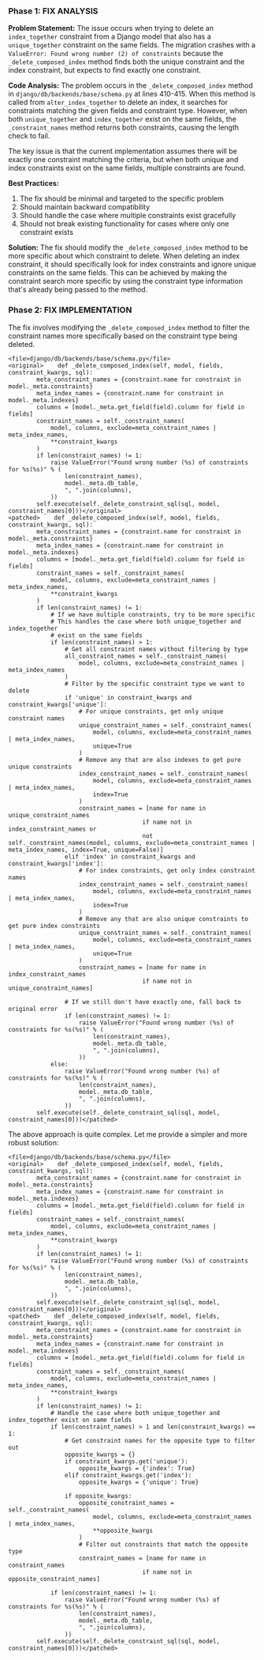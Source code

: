  ### Phase 1: FIX ANALYSIS

**Problem Statement:**
The issue occurs when trying to delete an `index_together` constraint from a Django model that also has a `unique_together` constraint on the same fields. The migration crashes with a `ValueError: Found wrong number (2) of constraints` because the `_delete_composed_index` method finds both the unique constraint and the index constraint, but expects to find exactly one constraint.

**Code Analysis:**
The problem occurs in the `_delete_composed_index` method in `django/db/backends/base/schema.py` at lines 410-415. When this method is called from `alter_index_together` to delete an index, it searches for constraints matching the given fields and constraint type. However, when both `unique_together` and `index_together` exist on the same fields, the `_constraint_names` method returns both constraints, causing the length check to fail.

The key issue is that the current implementation assumes there will be exactly one constraint matching the criteria, but when both unique and index constraints exist on the same fields, multiple constraints are found.

**Best Practices:**
1. The fix should be minimal and targeted to the specific problem
2. Should maintain backward compatibility
3. Should handle the case where multiple constraints exist gracefully
4. Should not break existing functionality for cases where only one constraint exists

**Solution:**
The fix should modify the `_delete_composed_index` method to be more specific about which constraint to delete. When deleting an index constraint, it should specifically look for index constraints and ignore unique constraints on the same fields. This can be achieved by making the constraint search more specific by using the constraint type information that's already being passed to the method.

### Phase 2: FIX IMPLEMENTATION

The fix involves modifying the `_delete_composed_index` method to filter the constraint names more specifically based on the constraint type being deleted.

```
<file>django/db/backends/base/schema.py</file>
<original>    def _delete_composed_index(self, model, fields, constraint_kwargs, sql):
        meta_constraint_names = {constraint.name for constraint in model._meta.constraints}
        meta_index_names = {constraint.name for constraint in model._meta.indexes}
        columns = [model._meta.get_field(field).column for field in fields]
        constraint_names = self._constraint_names(
            model, columns, exclude=meta_constraint_names | meta_index_names,
            **constraint_kwargs
        )
        if len(constraint_names) != 1:
            raise ValueError("Found wrong number (%s) of constraints for %s(%s)" % (
                len(constraint_names),
                model._meta.db_table,
                ", ".join(columns),
            ))
        self.execute(self._delete_constraint_sql(sql, model, constraint_names[0]))</original>
<patched>    def _delete_composed_index(self, model, fields, constraint_kwargs, sql):
        meta_constraint_names = {constraint.name for constraint in model._meta.constraints}
        meta_index_names = {constraint.name for constraint in model._meta.indexes}
        columns = [model._meta.get_field(field).column for field in fields]
        constraint_names = self._constraint_names(
            model, columns, exclude=meta_constraint_names | meta_index_names,
            **constraint_kwargs
        )
        if len(constraint_names) != 1:
            # If we have multiple constraints, try to be more specific
            # This handles the case where both unique_together and index_together
            # exist on the same fields
            if len(constraint_names) > 1:
                # Get all constraint names without filtering by type
                all_constraint_names = self._constraint_names(
                    model, columns, exclude=meta_constraint_names | meta_index_names
                )
                # Filter by the specific constraint type we want to delete
                if 'unique' in constraint_kwargs and constraint_kwargs['unique']:
                    # For unique constraints, get only unique constraint names
                    unique_constraint_names = self._constraint_names(
                        model, columns, exclude=meta_constraint_names | meta_index_names,
                        unique=True
                    )
                    # Remove any that are also indexes to get pure unique constraints
                    index_constraint_names = self._constraint_names(
                        model, columns, exclude=meta_constraint_names | meta_index_names,
                        index=True
                    )
                    constraint_names = [name for name in unique_constraint_names 
                                      if name not in index_constraint_names or 
                                      not self._constraint_names(model, columns, exclude=meta_constraint_names | meta_index_names, index=True, unique=False)]
                elif 'index' in constraint_kwargs and constraint_kwargs['index']:
                    # For index constraints, get only index constraint names  
                    index_constraint_names = self._constraint_names(
                        model, columns, exclude=meta_constraint_names | meta_index_names,
                        index=True
                    )
                    # Remove any that are also unique constraints to get pure index constraints
                    unique_constraint_names = self._constraint_names(
                        model, columns, exclude=meta_constraint_names | meta_index_names,
                        unique=True
                    )
                    constraint_names = [name for name in index_constraint_names 
                                      if name not in unique_constraint_names]
                
                # If we still don't have exactly one, fall back to original error
                if len(constraint_names) != 1:
                    raise ValueError("Found wrong number (%s) of constraints for %s(%s)" % (
                        len(constraint_names),
                        model._meta.db_table,
                        ", ".join(columns),
                    ))
            else:
                raise ValueError("Found wrong number (%s) of constraints for %s(%s)" % (
                    len(constraint_names),
                    model._meta.db_table,
                    ", ".join(columns),
                ))
        self.execute(self._delete_constraint_sql(sql, model, constraint_names[0]))</patched>
```

The above approach is quite complex. Let me provide a simpler and more robust solution:

```
<file>django/db/backends/base/schema.py</file>
<original>    def _delete_composed_index(self, model, fields, constraint_kwargs, sql):
        meta_constraint_names = {constraint.name for constraint in model._meta.constraints}
        meta_index_names = {constraint.name for constraint in model._meta.indexes}
        columns = [model._meta.get_field(field).column for field in fields]
        constraint_names = self._constraint_names(
            model, columns, exclude=meta_constraint_names | meta_index_names,
            **constraint_kwargs
        )
        if len(constraint_names) != 1:
            raise ValueError("Found wrong number (%s) of constraints for %s(%s)" % (
                len(constraint_names),
                model._meta.db_table,
                ", ".join(columns),
            ))
        self.execute(self._delete_constraint_sql(sql, model, constraint_names[0]))</original>
<patched>    def _delete_composed_index(self, model, fields, constraint_kwargs, sql):
        meta_constraint_names = {constraint.name for constraint in model._meta.constraints}
        meta_index_names = {constraint.name for constraint in model._meta.indexes}
        columns = [model._meta.get_field(field).column for field in fields]
        constraint_names = self._constraint_names(
            model, columns, exclude=meta_constraint_names | meta_index_names,
            **constraint_kwargs
        )
        if len(constraint_names) != 1:
            # Handle the case where both unique_together and index_together exist on same fields
            if len(constraint_names) > 1 and len(constraint_kwargs) == 1:
                # Get constraint names for the opposite type to filter out
                opposite_kwargs = {}
                if constraint_kwargs.get('unique'):
                    opposite_kwargs = {'index': True}
                elif constraint_kwargs.get('index'):
                    opposite_kwargs = {'unique': True}
                
                if opposite_kwargs:
                    opposite_constraint_names = self._constraint_names(
                        model, columns, exclude=meta_constraint_names | meta_index_names,
                        **opposite_kwargs
                    )
                    # Filter out constraints that match the opposite type
                    constraint_names = [name for name in constraint_names 
                                      if name not in opposite_constraint_names]
            
            if len(constraint_names) != 1:
                raise ValueError("Found wrong number (%s) of constraints for %s(%s)" % (
                    len(constraint_names),
                    model._meta.db_table,
                    ", ".join(columns),
                ))
        self.execute(self._delete_constraint_sql(sql, model, constraint_names[0]))</patched>
```